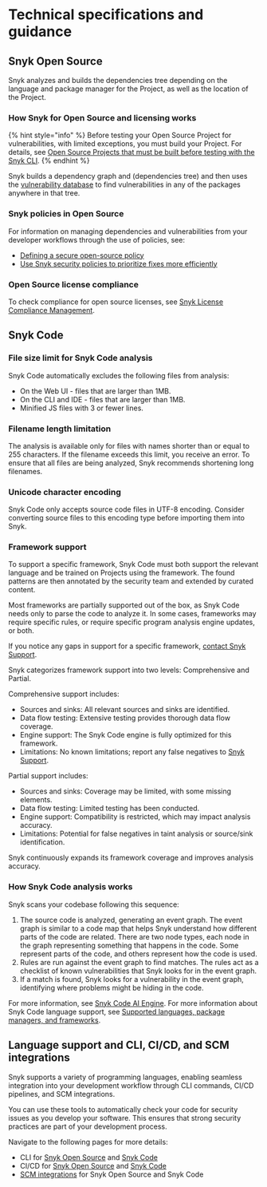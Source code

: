 # Technical specifications and guidance

## Snyk Open Source

Snyk analyzes and builds the dependencies tree depending on the language and package manager for the Project, as well as the location of the Project.

### How Snyk for Open Source and licensing works

{% hint style="info" %}
Before testing your Open Source Project for vulnerabilities, with limited exceptions, you must build your Project. For details, see [Open Source Projects that must be built before testing with the Snyk CLI](../snyk-cli/scan-and-maintain-projects-using-the-cli/snyk-cli-for-open-source/open-source-projects-that-must-be-built-before-testing-with-the-snyk-cli.md).
{% endhint %}

Snyk builds a dependency graph and (dependencies tree) and then uses the [vulnerability database](https://snyk.io/vuln) to find vulnerabilities in any of the packages anywhere in that tree.

### Snyk policies in Open Source

For information on managing dependencies and vulnerabilities from your developer workflows through the use of policies, see:

* [Defining a secure open-source policy](https://snyk.io/series/open-source-security/open-source-policy/)
* [Use Snyk security policies to prioritize fixes more efficiently](https://snyk.io/blog/snyk-security-policies/)

### Open Source license compliance

To check compliance for open source licenses, see [Snyk License Compliance Management](../scan-with-snyk/snyk-open-source/scan-open-source-libraries-and-licenses/snyk-license-compliance-management.md).

## Snyk Code

### File size limit for Snyk Code analysis

Snyk Code automatically excludes the following files from analysis:

* On the Web UI - files that are larger than 1MB.
* On the CLI and IDE - files that are larger than 1MB.
* Minified JS files with 3 or fewer lines.

### Filename length limitation

The analysis is available only for files with names shorter than or equal to 255 characters. If the filename exceeds this limit, you receive an error. To ensure that all files are being analyzed, Snyk recommends shortening long filenames.

### Unicode character encoding

Snyk Code only accepts source code files in UTF-8 encoding. Consider converting source files to this encoding type before importing them into Snyk.

### Framework support&#x20;

To support a specific framework, Snyk Code must both support the relevant language and be trained on Projects using the framework. The found patterns are then annotated by the security team and extended by curated content.

Most frameworks are partially supported out of the box, as Snyk Code needs only to parse the code to analyze it. In some cases, frameworks may require specific rules, or require specific program analysis engine updates, or both.

If you notice any gaps in support for a specific framework, [contact Snyk Support](https://support.snyk.io).

Snyk categorizes framework support into two levels: Comprehensive and Partial.

Comprehensive support includes:

* Sources and sinks: All relevant sources and sinks are identified.
* Data flow testing: Extensive testing provides thorough data flow coverage.
* Engine support: The Snyk Code engine is fully optimized for this framework.
* Limitations: No known limitations; report any false negatives to [Snyk Support](https://support.snyk.io).

Partial support includes:

* Sources and sinks: Coverage may be limited, with some missing elements.
* Data flow testing: Limited testing has been conducted.
* Engine support: Compatibility is restricted, which may impact analysis accuracy.
* Limitations: Potential for false negatives in taint analysis or source/sink identification.

Snyk continuously expands its framework coverage and improves analysis accuracy.

### How Snyk Code analysis works

Snyk scans your codebase following this sequence:

1. The source code is analyzed, generating an event graph. The event graph is similar to a code map that helps Snyk understand how different parts of the code are related. There are two node types, each node in the graph representing something that happens in the code. Some represent parts of the code, and others represent how the code is used.
2. Rules are run against the event graph to find matches. The rules act as a checklist of known vulnerabilities that Snyk looks for in the event graph.
3. If a match is found, Snyk looks for a vulnerability in the event graph, identifying where problems might be hiding in the code.

For more information, see [Snyk Code AI Engine](../scan-with-snyk/snyk-code/#ai-engine). For more information about Snyk Code language support, see [Supported languages, package managers, and frameworks](./).

## Language support and CLI, CI/CD, and SCM integrations

Snyk supports a variety of programming languages, enabling seamless integration into your development workflow through CLI commands, CI/CD pipelines, and SCM integrations.&#x20;

You can use these tools to automatically check your code for security issues as you develop your software. This ensures that strong security practices are part of your development process.

Navigate to the following pages for more details:

* CLI for [Snyk Open Source](../snyk-cli/scan-and-maintain-projects-using-the-cli/snyk-cli-for-open-source/) and [Snyk Code](../snyk-cli/scan-and-maintain-projects-using-the-cli/snyk-cli-for-snyk-code/)
* CI/CD for [Snyk Open Source](../scm-ide-and-ci-cd-integrations/snyk-ci-cd-integrations/snyk-ci-cd-integration-deployment-and-strategies/snyk-open-source-specific-ci-cd-strategies.md) and [Snyk Code](../scm-ide-and-ci-cd-integrations/snyk-ci-cd-integrations/use-snyk-code-in-the-ci-cd-pipeline.md)
* [SCM integrations](../scm-ide-and-ci-cd-integrations/snyk-scm-integrations/) for Snyk Open Source and Snyk Code
